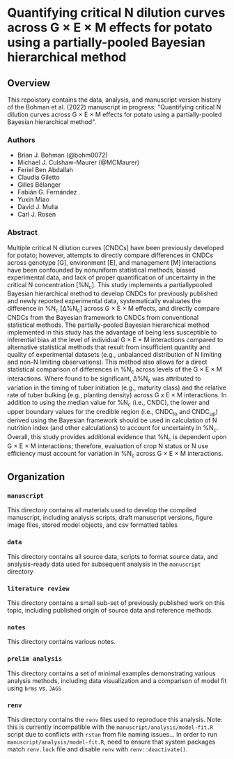 # Quantifying critical N dilution curves across G × E × M effects for potato using a partially-pooled Bayesian hierarchical method

## Overview
This repoistory contains the data, analysis, and manuscript version history of the Bohman et al. (2022) manuscript in progress: "Quantifying critical N dilution curves across G × E × M effects for potato using a partially-pooled Bayesian hierarchical method".

### Authors
* Brian J. Bohman (@bohm0072)
* Michael J. Culshaw-Maurer (@MCMaurer)
* Feriel Ben Abdallah
* Claudia Giletto
* Gilles Bélanger
* Fabián G. Fernández
* Yuxin Miao
* David J. Mulla
* Carl J. Rosen

### Abstract
Multiple critical N dilution curves [CNDCs] have been previously developed for potato; however, attempts to directly compare differences in CNDCs across genotype [G], environment [E], and management [M] interactions have been confounded by nonuniform statistical methods, biased experimental data, and lack of proper quantification of uncertainty in the critical N concentration [%N<sub>c</sub>]. This study implements a partiallypooled Bayesian hierarchical method to develop CNDCs for previously published and newly reported experimental data, systematically evaluates the difference in %N<sub>c</sub> [∆%N<sub>c</sub>] across G × E × M effects, and directly compare CNDCs from the Bayesian framework to CNDCs from conventional statistical methods. The partially-pooled Bayesian hierarchical method implemented in this study has the advantage of being less susceptible to inferential bias at the level of individual G × E × M interactions compared to alternative statistical methods that result from insufficient quantity and quality of experimental datasets (e.g., unbalanced distribution of N limiting and non-N limiting observations). This method also allows for a direct statistical comparison of differences in %N<sub>c</sub> across levels of the G × E × M interactions. Where found to be significant, ∆%N<sub>c</sub> was attributed to variation in the timing of tuber initiation (e.g., maturity class) and the relative rate of tuber bulking (e.g., planting density) across G x E × M interactions. In addition to using the median value for %N<sub>c</sub> (i.e., CNDC), the lower and upper boundary values for the credible region (i.e., CNDC<sub>lo</sub> and CNDC<sub>up</sub>) derived using the Bayesian framework should be used in calculation of N nutrition index (and other calculations) to account for uncertainty in %N<sub>c</sub>. Overall, this study provides additional evidence that %N<sub>c</sub> is dependent upon G × E × M interactions; therefore, evaluation of crop N status or N use efficiency must account for variation in %N<sub>c</sub> across G × E × M interactions.

## Organization

### `manuscript`
This directory contains all materials used to develop the compiled manuscript, including analysis scripts, draft manuscript versions, figure image files, stored model objects, and csv formatted tables

### `data`
This directory contains all source data, scripts to format source data, and analysis-ready data used for subsequent analysis in the `manuscript` directory

### `literature review`
This directory contains a small sub-set of previously published work on this topic, including published origin of source data and reference methods.

### `notes`
This directory contains various notes.

### `prelim analysis`
This directory contains a set of minimal examples demonstrating various analysis methods, including data visualization and a comparison of model fit using `brms` vs. `JAGS`

### `renv`
This directory contains the `renv` files used to reproduce this analysis.  Note: this is currently incompatible with the `manuscript/analysis/model-fit.R` script due to conflicts with `rstan` from file naming issues... In order to run `manuscript/analysis/model-fit.R`, need to ensure that system packages match `renv.lock` file and disable `renv` with `renv::deactivate()`.
